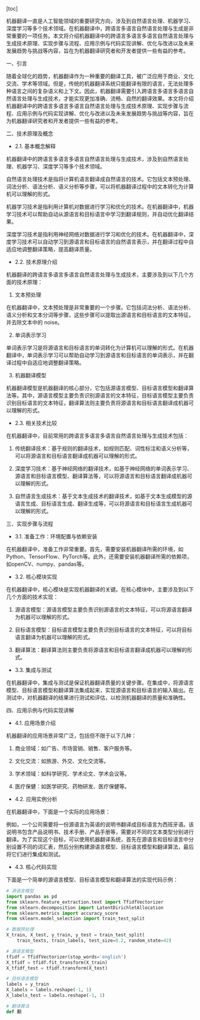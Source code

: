 
[toc]                    
                
                
机器翻译一直是人工智能领域的重要研究方向，涉及到自然语言处理、机器学习、深度学习等多个技术领域。在机器翻译中，跨语言多语言自然语言处理与生成是非常重要的一项任务。本文将介绍机器翻译中的跨语言多语言多语言自然语言处理与生成技术原理、实现步骤与流程、应用示例与代码实现讲解、优化与改进以及未来发展趋势与挑战等内容，旨在为机器翻译研究者和开发者提供一些有益的参考。

一、引言

随着全球化的趋势，机器翻译作为一种重要的翻译工具，被广泛应用于商业、文化交流、学术等领域。但是，传统的机器翻译系统只能翻译有限的语言，无法处理多种语言之间的复杂语义和上下文。因此，机器翻译需要引入跨语言多语言多语言自然语言处理与生成技术，才能实现更加准确、流畅、自然的翻译效果。本文将介绍机器翻译中的跨语言多语言多语言自然语言处理与生成技术原理、实现步骤与流程、应用示例与代码实现讲解、优化与改进以及未来发展趋势与挑战等内容，旨在为机器翻译研究者和开发者提供一些有益的参考。

二、技术原理及概念

- 2.1. 基本概念解释

机器翻译中的跨语言多语言多语言自然语言处理与生成技术，涉及到自然语言处理、机器学习、深度学习等多个技术领域。

自然语言处理技术是指将计算机语言翻译成自然语言的技术。它包括文本预处理、词法分析、语法分析、语义分析等步骤，可以将机器翻译过程中的文本转化为计算机可以理解的形式。

机器学习技术是指利用计算机对数据进行学习和优化的技术。在机器翻译中，机器学习技术可以帮助自动从源语言和目标语言中学习到翻译规则，并自动优化翻译结果。

深度学习技术是指利用神经网络对数据进行学习和优化的技术。在机器翻译中，深度学习技术可以自动学习到源语言和目标语言的自然语言表示，并在翻译过程中自适应地调整翻译策略，提高翻译质量。

- 2.2. 技术原理介绍

机器翻译的跨语言多语言多语言自然语言处理与生成技术，主要涉及到以下几个方面的技术原理：

1. 文本预处理

在机器翻译中，文本预处理是非常重要的一个步骤。它包括词法分析、语法分析、语义分析和文本分词等步骤，这些步骤可以提取出源语言和目标语言的文本特征，并去除文本中的 noise。

2. 单词表示学习

单词表示学习是将源语言和目标语言的单词转化为计算机可以理解的形式。在机器翻译中，单词表示学习可以帮助自动学习到源语言和目标语言的单词表示，并在翻译过程中自适应地调整翻译策略。

3. 机器翻译模型

机器翻译模型是机器翻译的核心部分，它包括源语言模型、目标语言模型和翻译算法等。其中，源语言模型主要负责识别源语言的文本特征，目标语言模型主要负责识别目标语言的文本特征，翻译算法则主要负责将源语言和目标语言翻译成机器可以理解的形式。

- 2.3. 相关技术比较

在机器翻译中，目前常用的跨语言多语言多语言自然语言处理与生成技术包括：

1. 传统翻译技术：基于规则的翻译技术，如规则匹配、词性标注和语义分析等，可以将源语言和目标语言翻译成机器可以理解的形式。

2. 深度学习技术：基于神经网络的翻译技术，如基于神经网络的单词表示学习、源语言和目标语言模型、翻译算法等，可以将源语言和目标语言翻译成机器可以理解的形式。

3. 自然语言生成技术：基于文本生成技术的翻译技术，如基于文本生成模型的源语言生成、目标语言生成、翻译生成等，可以将源语言和目标语言生成机器可以理解的形式。

三、实现步骤与流程

- 3.1. 准备工作：环境配置与依赖安装

在机器翻译中，准备工作非常重要。首先，需要安装机器翻译所需的环境，如Python、TensorFlow、PyTorch等。此外，还需要安装机器翻译所需的依赖项，如openCV、numpy、pandas等。

- 3.2. 核心模块实现

在机器翻译中，核心模块是实现机器翻译的关键。在核心模块中，主要涉及到以下几个方面的技术实现：

1. 源语言模型：源语言模型主要负责识别源语言的文本特征，可以将源语言翻译为机器可以理解的形式。

2. 目标语言模型：目标语言模型主要负责识别目标语言的文本特征，可以将目标语言翻译为机器可以理解的形式。

3. 翻译算法：翻译算法则主要负责将源语言和目标语言翻译成机器可以理解的形式。

- 3.3. 集成与测试

在机器翻译中，集成与测试是保证机器翻译质量的关键步骤。在集成中，将源语言模型、目标语言模型和翻译算法集成起来，实现源语言和目标语言的输入输出。在测试中，对机器翻译的结果进行测试和评估，以检测机器翻译的质量和准确性。

四、应用示例与代码实现讲解

- 4.1. 应用场景介绍

机器翻译的应用场景非常广泛，包括但不限于以下几种：

1. 商业领域：如广告、市场营销、销售、客户服务等。

2. 文化交流：如旅游、外交、文化交流等。

3. 学术领域：如科学研究、学术论文、学术会议等。

4. 医疗保健：如医学研究、药物研发、医疗保健等。

- 4.2. 应用实例分析

在机器翻译中，下面是一个实际的应用场景：

例如，一个公司需要将一份源语言为英语的说明书翻译成目标语言为西班牙语。该说明书包含产品说明书、技术手册、产品手册等，需要对不同的文本类型分别进行翻译。为了实现这个目标，可以使用机器翻译系统，首先在源语言和目标语言中分别设置不同的词汇表，然后分别构建源语言模型、目标语言模型和翻译算法，最后将它们进行集成和测试。

- 4.3. 核心代码实现

下面是一个简单的源语言模型、目标语言模型和翻译算法的实现代码示例：

```python
# 源语言模型
import pandas as pd
from sklearn.feature_extraction.text import TfidfVectorizer
from sklearn.decomposition import LatentDirichletAllocation
from sklearn.metrics import accuracy_score
from sklearn.model_selection import train_test_split

# 数据预处理
X_train, X_test, y_train, y_test = train_test_split(
    train_texts, train_labels, test_size=0.2, random_state=42)

# 源语言模型
tfidf = TfidfVectorizer(stop_words='english')
X_tfidf = tfidf.fit_transform(X_train)
X_tfidf_test = tfidf.transform(X_test)

# 目标语言模型
labels = y_train
X_labels = labels.reshape(-1, 1)
X_labels_test = labels.reshape(-1, 1)

# 翻译算法
def 翻

